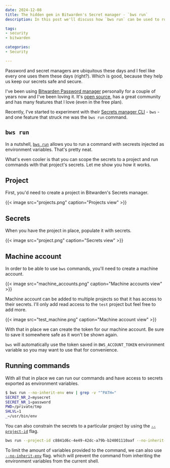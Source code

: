 ```yaml
---
date: 2024-12-08
title: The hidden gem in Bitwarden's Secret manager - `bws run`
description: In this post we'll discuss how `bws run` can be used to run commands with projects scoped set of secrets via Bitwarden's Secret manager

tags:
- security
- bitwarden

categories:
- Security

---
```


Password and secret managers are ubiquitous these days and I feel like every one uses them these days (right?).
Which is good, because they help us keep our secrets safe and secure.

I've been using [Bitwarden Password manager][bitwarden_password_manager] personally
for a couple of years now and I've been loving it.
It's [open source][bitwarden_github], has a great community and has many features
that I love (even in the free plan).

Recently, I've started to experiment with their [Secrets manager CLI][bitwarden_secrets_manager_cli] -
`bws` - and one feature that struck me was the `bws run` command.

## `bws run`

In a nutshell, [`bws run`][bws_run] allows you to run a command with secrests injected as environment variables.
That's pretty neat.

What's even cooler is that you can scope the secrets to a project and run commands with that project's secrets.
Let me show you how it works.

[bitwarden_github]: https://github.com/bitwarden
[bitwarden_password_manager]: https://bitwarden.com/products/personal/
[bitwarden_secrets_manager_cli]: https://bitwarden.com/help/secrets-manager-cli/
[bws_run]: https://bitwarden.com/help/secrets-manager-cli/#run

## Project

First, you'd need to create a project in Bitwarden's Secrets manager.

<!-- ref: https://github.com/Fastbyte01/KeepIt/blob/176864f9cd3c101d1a83347ea7e1b0eb009cea39/content/posts/theme-documentation-extended-shortcodes/index.en.md#L128-L194 -->
{{< image src="projects.png" caption="Projects view" >}}

## Secrets

When you have the project in place, populate it with secrets.

{{< image src="project.png" caption="Secrets view" >}}

## Machine account

In order to be able to use `bws` commands, you'll need to create a machine account.

{{< image src="machine_accounts.png" caption="Machine accounts view" >}}

Machine account can be added to multiple projects so that it has access to their secrets.
I'll only add read access to the `test` project but feel free to add more.

{{< image src="test_machine.png" caption="Machine account view" >}}

With that in place we can create the token for our machine account.
Be sure to save it somewhere safe as it won't be shown again.

`bws` will automatically use the token saved in `BWS_ACCOUNT_TOKEN` environment variable so you may want to use that for convenience.

## Running commands

With all that in place we can run our commands and have access to secrets exported as environment variables.

```bash
$ bws run --no-inherit-env env | grep -v "^PATH="
SECRET_NR_2=mysecret
SECRET_NR_1=password
PWD=/private/tmp
SHLVL=1
_=/usr/bin/env
```

You can also constrain the secrets to a particular project by using the [`--project-id`][bitwarden_project_id] flag.

[bitwarden_project_id]: https://bitwarden.com/help/secrets-manager-cli/#run-project-id

```bash
bws run --project-id c8841d6c-4e49-42dc-a79b-b24001110aaf --no-inherit-env env
```

To limit the amount of variables provided to the command, we can also use [`--no-inherit-env`][bitwarden_no_inherit_env] flag.
which will prevent the command from inheriting the environment variables from the current shell.

[bitwarden_no_inherit_env]: https://bitwarden.com/help/secrets-manager-cli/#run-no-inherit-env

